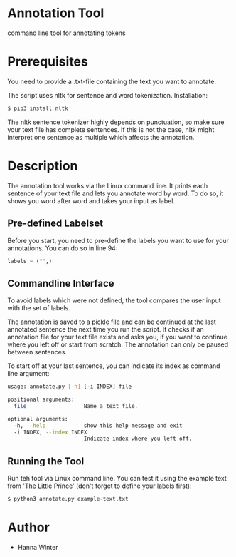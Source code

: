 # Annotation Tool
command line tool for annotating tokens

# Prerequisites
You need to provide a .txt-file containing the text you want to annotate.

The script uses nltk for sentence and word tokenization. Installation:
```bash
$ pip3 install nltk
```
 The nltk sentence tokenizer highly depends on punctuation, so make sure your text file has complete sentences. If this is not the case, nltk might interpret one sentence as multiple which affects the annotation.

# Description
The annotation tool works via the Linux command line. It prints each sentence of your text file and lets you annotate word by word. To do so, it shows you word after word and takes your input as label.

## Pre-defined Labelset
Before you start, you need to pre-define the labels you want to use for your annotations. You can do so in line 94:
```python
labels = ("",)
```

## Commandline Interface
To avoid labels which were not defined, the tool compares the user input with the set of labels. 

The annotation is saved to a pickle file and can be continued at the last annotated sentence the next time you run the script. It checks if an annotation file for your text file exists and asks you, if you want to continue where you left off or start from scratch. The annotation can only be paused between sentences. 

To start off at your last sentence, you can indicate its index as command line argument:

```bash
usage: annotate.py [-h] [-i INDEX] file

positional arguments:
  file                  Name a text file.

optional arguments:
  -h, --help            show this help message and exit
  -i INDEX, --index INDEX
                        Indicate index where you left off.
```

## Running the Tool
Run teh tool via Linux command line. You can test it using the example text from 'The Little Prince' (don't forget to define your labels first):
```bash
$ python3 annotate.py example-text.txt
```

# Author
* Hanna Winter